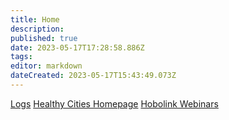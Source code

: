```yaml
---
title: Home
description: 
published: true
date: 2023-05-17T17:28:58.886Z
tags: 
editor: markdown
dateCreated: 2023-05-17T15:43:49.073Z
---
```


[Logs](/Logs)
[Healthy Cities Homepage](https://healthycities.sice.indiana.edu/)
[Hobolink Webinars](/Hobolink/home)